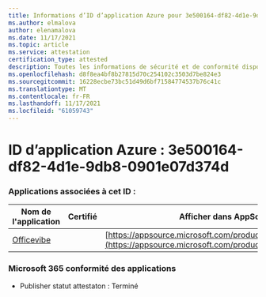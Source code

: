 ```yaml
---
title: Informations d’ID d’application Azure pour 3e500164-df82-4d1e-9db8-0901e07d374d
ms.author: elmalova
author: elenamalova
ms.date: 11/17/2021
ms.topic: article
ms.service: attestation
certification_type: attested
description: Toutes les informations de sécurité et de conformité disponibles pour 3e500164-df82-4d1e-9db8-0901e07d374d.
ms.openlocfilehash: d8f8ea4bf8b27815d70c254102c3503d7be824e3
ms.sourcegitcommit: 16228ecbe73bc51d49d6bf71584774537b76c41c
ms.translationtype: MT
ms.contentlocale: fr-FR
ms.lasthandoff: 11/17/2021
ms.locfileid: "61059743"
---
```

# <a name="azure-app-id-3e500164-df82-4d1e-9db8-0901e07d374d"></a>ID d’application Azure : 3e500164-df82-4d1e-9db8-0901e07d374d


### <a name="apps-associated-with-this-id"></a>Applications associées à cet ID :
| **Nom de l'application** | **Certifié** | **Afficher dans AppSource** |
|--------------|---------------|-----------------------|
| [Officevibe](https://docs.microsoft.com/microsoft-365-app-certification/forward/WA200002508) |  | [https://appsource.microsoft.com/product/office/WA200002508](https://appsource.microsoft.com/product/office/WA200002508) |

### <a name="microsoft-365-app-compliance-status"></a>Microsoft 365 conformité des applications
- Publisher statut attestaton : Terminé
